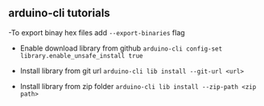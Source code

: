 ## arduino-cli tutorials

-To export binay hex files add `--export-binaries` flag
- Enable download library from github
`arduino-cli config-set library.enable_unsafe_install true` 

- Install library from git url 
`arduino-cli lib install --git-url <url>`
- Install library from zip folder
`arduino-cli lib install --zip-path <zip path>`   


